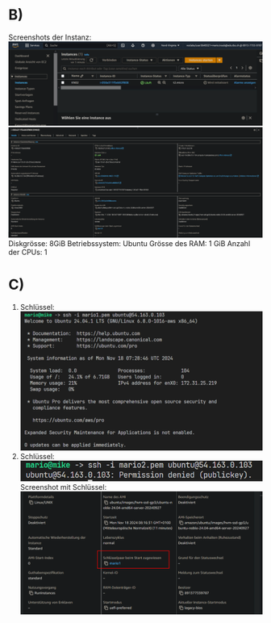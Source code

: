 # B) 
Screenshots der Instanz:
![alt text](image.png)
![alt text](image-1.png)
Diskgrösse: 8GiB
Betriebssystem: Ubuntu
Grösse des RAM: 1 GiB
Anzahl der CPUs: 1

# C)
1. Schlüssel:
![alt text](image-2.png)
2. Schlüssel: ![alt text](image-3.png)
Screenshot mit Schlüssel: 
![instance screenshot](instance.png)